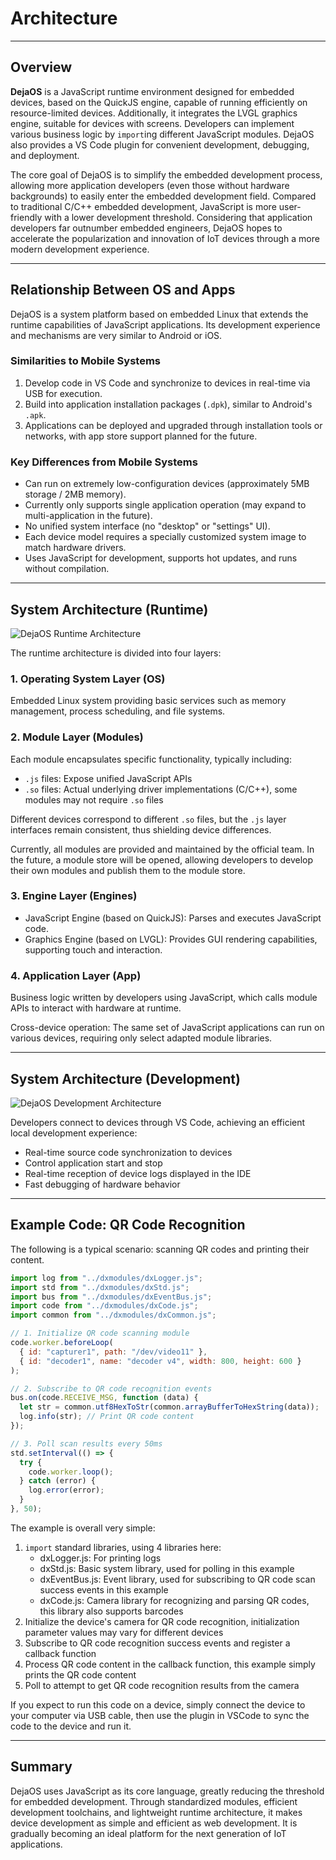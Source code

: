 # Architecture

---

## Overview

**DejaOS** is a JavaScript runtime environment designed for embedded devices, based on the QuickJS engine, capable of running efficiently on resource-limited devices. Additionally, it integrates the LVGL graphics engine, suitable for devices with screens. Developers can implement various business logic by `import`ing different JavaScript modules. DejaOS also provides a VS Code plugin for convenient development, debugging, and deployment.

The core goal of DejaOS is to simplify the embedded development process, allowing more application developers (even those without hardware backgrounds) to easily enter the embedded development field. Compared to traditional C/C++ embedded development, JavaScript is more user-friendly with a lower development threshold. Considering that application developers far outnumber embedded engineers, DejaOS hopes to accelerate the popularization and innovation of IoT devices through a more modern development experience.

---

## Relationship Between OS and Apps

DejaOS is a system platform based on embedded Linux that extends the runtime capabilities of JavaScript applications. Its development experience and mechanisms are very similar to Android or iOS.

### Similarities to Mobile Systems

1. Develop code in VS Code and synchronize to devices in real-time via USB for execution.
2. Build into application installation packages (`.dpk`), similar to Android's `.apk`.
3. Applications can be deployed and upgraded through installation tools or networks, with app store support planned for the future.

### Key Differences from Mobile Systems

- Can run on extremely low-configuration devices (approximately 5MB storage / 2MB memory).
- Currently only supports single application operation (may expand to multi-application in the future).
- No unified system interface (no "desktop" or "settings" UI).
- Each device model requires a specially customized system image to match hardware drivers.
- Uses JavaScript for development, supports hot updates, and runs without compilation.

---

## System Architecture (Runtime)

![DejaOS Runtime Architecture](/img/intro1.png)

The runtime architecture is divided into four layers:

### 1. Operating System Layer (OS)

Embedded Linux system providing basic services such as memory management, process scheduling, and file systems.

### 2. Module Layer (Modules)

Each module encapsulates specific functionality, typically including:

- `.js` files: Expose unified JavaScript APIs
- `.so` files: Actual underlying driver implementations (C/C++), some modules may not require `.so` files

Different devices correspond to different `.so` files, but the `.js` layer interfaces remain consistent, thus shielding device differences.

Currently, all modules are provided and maintained by the official team. In the future, a module store will be opened, allowing developers to develop their own modules and publish them to the module store.

### 3. Engine Layer (Engines)

- JavaScript Engine (based on QuickJS): Parses and executes JavaScript code.
- Graphics Engine (based on LVGL): Provides GUI rendering capabilities, supporting touch and interaction.

### 4. Application Layer (App)

Business logic written by developers using JavaScript, which calls module APIs to interact with hardware at runtime.

Cross-device operation: The same set of JavaScript applications can run on various devices, requiring only select adapted module libraries.

---

## System Architecture (Development)

![DejaOS Development Architecture](/img/intro2.png)

Developers connect to devices through VS Code, achieving an efficient local development experience:

- Real-time source code synchronization to devices
- Control application start and stop
- Real-time reception of device logs displayed in the IDE
- Fast debugging of hardware behavior

---

## Example Code: QR Code Recognition

The following is a typical scenario: scanning QR codes and printing their content.

```js
import log from "../dxmodules/dxLogger.js";
import std from "../dxmodules/dxStd.js";
import bus from "../dxmodules/dxEventBus.js";
import code from "../dxmodules/dxCode.js";
import common from "../dxmodules/dxCommon.js";

// 1. Initialize QR code scanning module
code.worker.beforeLoop(
  { id: "capturer1", path: "/dev/video11" },
  { id: "decoder1", name: "decoder v4", width: 800, height: 600 }
);

// 2. Subscribe to QR code recognition events
bus.on(code.RECEIVE_MSG, function (data) {
  let str = common.utf8HexToStr(common.arrayBufferToHexString(data));
  log.info(str); // Print QR code content
});

// 3. Poll scan results every 50ms
std.setInterval(() => {
  try {
    code.worker.loop();
  } catch (error) {
    log.error(error);
  }
}, 50);
```

The example is overall very simple:

1. `import` standard libraries, using 4 libraries here:
   - dxLogger.js: For printing logs
   - dxStd.js: Basic system library, used for polling in this example
   - dxEventBus.js: Event library, used for subscribing to QR code scan success events in this example
   - dxCode.js: Camera library for recognizing and parsing QR codes, this library also supports barcodes
2. Initialize the device's camera for QR code recognition, initialization parameter values may vary for different devices
3. Subscribe to QR code recognition success events and register a callback function
4. Process QR code content in the callback function, this example simply prints the QR code content
5. Poll to attempt to get QR code recognition results from the camera

If you expect to run this code on a device, simply connect the device to your computer via USB cable, then use the plugin in VSCode to sync the code to the device and run it.

---

## Summary

DejaOS uses JavaScript as its core language, greatly reducing the threshold for embedded development. Through standardized modules, efficient development toolchains, and lightweight runtime architecture, it makes device development as simple and efficient as web development. It is gradually becoming an ideal platform for the next generation of IoT applications.

